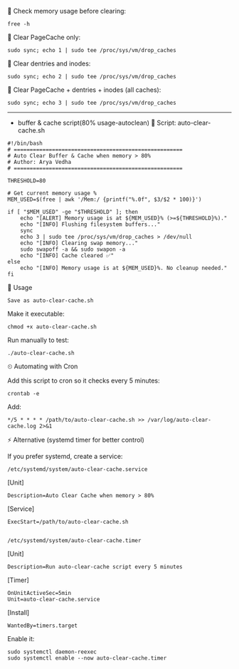 🔹 Check memory usage before clearing:
```
free -h
```
🔹 Clear PageCache only:
```
sudo sync; echo 1 | sudo tee /proc/sys/vm/drop_caches
```
🔹 Clear dentries and inodes:
```
sudo sync; echo 2 | sudo tee /proc/sys/vm/drop_caches
```

🔹 Clear PageCache + dentries + inodes (all caches):
```
sudo sync; echo 3 | sudo tee /proc/sys/vm/drop_caches
```
---
- buffer & cache script(80% usage-autoclean)
📝 Script: auto-clear-cache.sh
```
#!/bin/bash
# =====================================================
# Auto Clear Buffer & Cache when memory > 80%
# Author: Arya Vedha
# =====================================================

THRESHOLD=80

# Get current memory usage %
MEM_USED=$(free | awk '/Mem:/ {printf("%.0f", $3/$2 * 100)}')

if [ "$MEM_USED" -ge "$THRESHOLD" ]; then
    echo "[ALERT] Memory usage is at ${MEM_USED}% (>=${THRESHOLD}%)."
    echo "[INFO] Flushing filesystem buffers..."
    sync
    echo 3 | sudo tee /proc/sys/vm/drop_caches > /dev/null
    echo "[INFO] Clearing swap memory..."
    sudo swapoff -a && sudo swapon -a
    echo "[INFO] Cache cleared ✅"
else
    echo "[INFO] Memory usage is at ${MEM_USED}%. No cleanup needed."
fi
```

🔧 Usage
```
Save as auto-clear-cache.sh
```
Make it executable:
```
chmod +x auto-clear-cache.sh
```

Run manually to test:
```
./auto-clear-cache.sh
```
⏲ Automating with Cron

Add this script to cron so it checks every 5 minutes:
```
crontab -e
```

Add:
```
*/5 * * * * /path/to/auto-clear-cache.sh >> /var/log/auto-clear-cache.log 2>&1
```
⚡ Alternative (systemd timer for better control)

If you prefer systemd, create a service:
```
/etc/systemd/system/auto-clear-cache.service
```
[Unit]
```
Description=Auto Clear Cache when memory > 80%
```
[Service]
```
ExecStart=/path/to/auto-clear-cache.sh


/etc/systemd/system/auto-clear-cache.timer
```

[Unit]
```
Description=Run auto-clear-cache script every 5 minutes
```

[Timer]
```
OnUnitActiveSec=5min
Unit=auto-clear-cache.service
```

[Install]
```
WantedBy=timers.target
```

Enable it:
```
sudo systemctl daemon-reexec
sudo systemctl enable --now auto-clear-cache.timer
```
